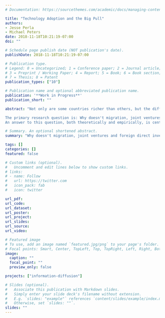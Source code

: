 ```yaml
---
# Documentation: https://sourcethemes.com/academic/docs/managing-content/

title: "Technology Adoption and the Big Pull"
authors:
- Jesse Perla
- Michael Peters
date: 2018-11-18T10:21:19-07:00
doi: ""

# Schedule page publish date (NOT publication's date).
publishDate: 2018-11-18T10:21:19-07:00

# Publication type.
# Legend: 0 = Uncategorized; 1 = Conference paper; 2 = Journal article;
# 3 = Preprint / Working Paper; 4 = Report; 5 = Book; 6 = Book section;
# 7 = Thesis; 8 = Patent
publication_types: ["10"]

# Publication name and optional abbreviated publication name.
publication: '**Work in Progress**'
publication_short: ""

abstract: "Not only are some countries richer than others, but the differences also seem to be stubbornly persistent – with many countries stagnating and, over time, becoming even poorer relative to more-advanced economies.  Significant differences and possibilities for stagnation also occur between cities and regions within countries, even when they have similar levels of education and capital.  Moreover, since comparatively educated and trained labor is systematically cheaper in some of the poorer locations, entrepreneurs or highly-skilled migrants stand to benefit from large arbitrage opportunities by moving to a location, hiring the cheaper labor and competing locally or internationally. <br/><br/>

The primary research question is: Why doesn't migration, joint ventures and foreign direct investment rapidly diffuse technology by investing in or moving to cheaper locations?
An answer to this question, both theoretically and empirically, is central to development economics, urban economics, regional studies, and growth.  To address these questions, we propose a new theoretical model with workers tied to a location and managers who embody the technology and can easily move to use cheap labor. Even if there are no direct costs of adopting new technologies or migrating between locations, coordination frictions (i.e., the difficulty of hiring well-matched resources/employees and coordinating their production) are enough to explain why technology can be slow to diffuse in economies with production complementarities."

# Summary. An optional shortened abstract.
summary: "Why doesn't migration, joint ventures and foreign direct investment rapidly diffuse technology by investing in or moving to cheaper locations?"

tags: []
categories: []
featured: false

# Custom links (optional).
#   Uncomment and edit lines below to show custom links.
# links:
# - name: Follow
#   url: https://twitter.com
#   icon_pack: fab
#   icon: twitter

url_pdf:
url_code:
url_dataset:
url_poster:
url_project:
url_slides:
url_source:
url_video:

# Featured image
# To use, add an image named `featured.jpg/png` to your page's folder. 
# Focal points: Smart, Center, TopLeft, Top, TopRight, Left, Right, BottomLeft, Bottom, BottomRight.
image:
  caption: ""
  focal_point: ""
  preview_only: false

projects: ["information-diffusion"]

# Slides (optional).
#   Associate this publication with Markdown slides.
#   Simply enter your slide deck's filename without extension.
#   E.g. `slides: "example"` references `content/slides/example/index.md`.
#   Otherwise, set `slides: ""`.
slides: ""
---
```

